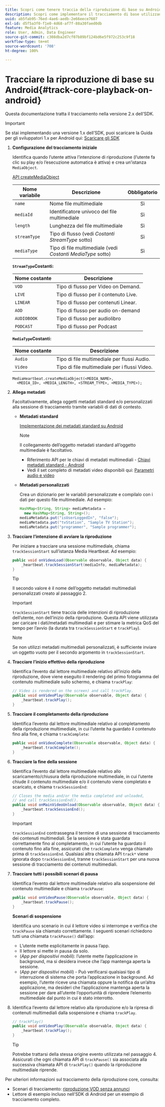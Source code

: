 ```yaml
---
title: Scopri come tenere traccia della riproduzione di base su Android
description: Scopri come implementare il tracciamento di base utilizzando Media SDK su Android.
uuid: ab5fab95-76ed-4ae6-aedb-2e66eece7607
exl-id: d5f5a3f0-f1e0-4d68-af7f-88a30faed0db
feature: Media Analytics
role: User, Admin, Data Engineer
source-git-commit: c308dba2d7cf07b89bf124bd6e5f972c253c9f18
workflow-type: tm+mt
source-wordcount: '708'
ht-degree: 100%

---
```


# Tracciare la riproduzione di base su Android{#track-core-playback-on-android}

Questa documentazione tratta il tracciamento nella versione 2.x dell’SDK.
>[!IMPORTANT]
>
>Se stai implementando una versione 1.x dell’SDK, puoi scaricare la Guida per gli sviluppatori 1.x per Android qui: [Scaricare gli SDK](/help/getting-started/download-sdks.md)

1. **Configurazione del tracciamento iniziale**

   Identifica quando l’utente attiva l’intenzione di riproduzione (l’utente fa clic su play e/o l’esecuzione automatica è attiva) e crea un’istanza `MediaObject`.

   [API createMediaObject](https://adobe-marketing-cloud.github.io/media-sdks/reference/android/com/adobe/primetime/va/simple/MediaHeartbeat.html#createMediaObject-java.lang.String-java.lang.String-java.lang.Double-java.lang.String-com.adobe.primetime.va.simple.MediaHeartbeat.MediaType-)

   | Nome variabile | Descrizione | Obbligatorio |
   | --- | --- | :---: |
   | `name` | Nome file multimediale | Sì |
   | `mediaId` | Identificatore univoco del file multimediale | Sì |
   | `length` | Lunghezza del file multimediale | Sì |
   | `streamType` | Tipo di flusso (vedi _Costanti StreamType_ sotto) | Sì |
   | `mediaType` | Tipo di file multimediale (vedi _Costanti MediaType_ sotto) | Sì |

   **`StreamType`Costanti:**

   | Nome costante | Descrizione |
   |---|---|
   | `VOD` | Tipo di flusso per Video on Demand. |
   | `LIVE` | Tipo di flusso per il contenuto Live. |
   | `LINEAR` | Tipo di flusso per contenuti Linear. |
   | `AOD` | Tipo di flusso per audio on-demand |
   | `AUDIOBOOK` | Tipo di flusso per audiolibro |
   | `PODCAST` | Tipo di flusso per Podcast |

   **`MediaType`Costanti:**

   | Nome costante | Descrizione |
   |---|---|
   | `Audio` | Tipo di file multimediale per flussi Audio. |
   | `Video` | Tipo di file multimediale per i flussi Video. |

   ```
   MediaHeartbeat.createMediaObject(<MEDIA_NAME>,  
     <MEDIA_ID>, <MEDIA_LENGTH>, <STREAM_TYPE>, <MEDIA_TYPE>);
   ```

1. **Allega metadati**

   Facoltativamente, allega oggetti metadati standard e/o personalizzati alla sessione di tracciamento tramite variabili di dati di contesto.

   * **Metadati standard**

     [Implementazione dei metadati standard su Android](/help/use-cases/track-av-playback/impl-std-metadata/impl-std-metadata-android.md)

     >[!NOTE]
     >
     >Il collegamento dell’oggetto metadati standard all’oggetto multimediale è facoltativo.

      * Riferimento API per le chiavi di metadati multimediali - [Chiavi metadati standard - Android](https://adobe-marketing-cloud.github.io/media-sdks/reference/android/com/adobe/primetime/va/simple/MediaHeartbeat.VideoMetadataKeys.html)
      * Vedi il set completo di metadati video disponibili qui: [Parametri audio e video](/help/implementation/variables/audio-video-parameters.md)

   * **Metadati personalizzati**

     Crea un dizionario per le variabili personalizzate e compilalo con i dati per questo file multimediale. Ad esempio:

     ```java
     HashMap<String, String> mediaMetadata =  
       new HashMap<String, String>();
     mediaMetadata.put("isUserLoggedIn", "false");
     mediaMetadata.put("tvStation", "Sample TV Station");
     mediaMetadata.put("programmer", "Sample programmer");
     ```

1. **Tracciare l’intenzione di avviare la riproduzione**

   Per iniziare a tracciare una sessione multimediale, chiama `trackSessionStart` sull’istanza Media Heartbeat. Ad esempio:

   ```java
   public void onVideoLoad(Observable observable, Object data) {  
       _heartbeat.trackSessionStart(mediaInfo, mediaMetadata);
   }
   ```

   >[!TIP]
   >
   >Il secondo valore è il nome dell’oggetto metadati multimediali personalizzati creato al passaggio 2.

   >[!IMPORTANT]
   >
   >`trackSessionStart` tiene traccia delle intenzioni di riproduzione dell’utente, non dell’inizio della riproduzione. Questa API viene utilizzata per caricare i dati/metadati multimediali e per stimare la metrica QoS del tempo per l’avvio (la durata tra `trackSessionStart` e `trackPlay`).

   >[!NOTE]
   >
   >Se non utilizzi metadati multimediali personalizzati, è sufficiente inviare un oggetto vuoto per il secondo argomento in `trackSessionStart`.

1. **Tracciare l’inizio effettivo della riproduzione**

   Identifica l’evento dal lettore multimediale relativo all’inizio della riproduzione, dove viene eseguito il rendering del primo fotogramma del contenuto multimediale sullo schermo, e chiama `trackPlay`:

   ```java
   // Video is rendered on the screen) and call trackPlay.  
   public void onVideoPlay(Observable observable, Object data) {
       _heartbeat.trackPlay();
   }
   ```

1. **Tracciare il completamento della riproduzione**

   Identifica l’evento dal lettore multimediale relativo al completamento della riproduzione multimediale, in cui l’utente ha guardato il contenuto fino alla fine, e chiama `trackComplete`:

   ```java
   public void onVideoComplete(Observable observable, Object data) {
       _heartbeat.trackComplete();
   }
   ```

1. **Tracciare la fine della sessione**

   Identifica l’evento dal lettore multimediale relativo allo scaricamento/chiusura della riproduzione multimediale, in cui l’utente chiude il contenuto multimediale e/o il contenuto viene completato e scaricato, e chiama `trackSessionEnd`:

   ```java
   // Closes the media and/or the media completed and unloaded,  
   // and call trackSessionEnd().  
   public void onMainVideoUnload(Observable observable, Object data) {  
       _heartbeat.trackSessionEnd();
   }
   ```

   >[!IMPORTANT]
   >
   >`trackSessionEnd` contrassegna il termine di una sessione di tracciamento dei contenuti multimediali. Se la sessione è stata guardata correttamente fino al completamento, in cui l’utente ha guardato il contenuto fino alla fine, assicurati che `trackComplete` venga chiamato prima di `trackSessionEnd`. Qualsiasi altra chiamata API `track*` viene ignorata dopo `trackSessionEnd`, tranne `trackSessionStart` per una nuova sessione di tracciamento dei contenuti multimediali.

1. **Tracciare tutti i possibili scenari di pausa**

   Identifica l’evento dal lettore multimediale relativo alla sospensione del contenuto multimediale e chiama `trackPause`:

   ```java
   public void onVideoPause(Observable observable, Object data) {  
       _heartbeat.trackPause();
   }
   ```

   **Scenari di sospensione**

   Identifica uno scenario in cui il lettore video si interrompe e verifica che `trackPause` sia chiamato correttamente. I seguenti scenari richiedono tutti una chiamata `trackPause()` dall’app:

   * L’utente mette esplicitamente in pausa l’app.
   * Il lettore si mette in pausa da solo.
   * (*App per dispositivi mobili*): l’utente mette l’applicazione in background, ma si desidera invece che l’app mantenga aperta la sessione.
   * (*App per dispositivi mobili*) - Può verificarsi qualsiasi tipo di interruzione di sistema che porta l’applicazione in background. Ad esempio, l’utente riceve una chiamata oppure la notifica da un’altra applicazione, ma desideri che l’applicazione mantenga aperta la sessione per dare all’utente l’opportunità di riprendere l’elemento multimediale dal punto in cui è stato interrotto.

1. Identifica l’evento dal lettore relativo alla riproduzione e/o la ripresa di contenuti multimediali dalla sospensione e chiama `trackPlay`.

   ```java
   // trackPlay()
   public void onVideoPlay(Observable observable, Object data) {  
       _heartbeat.trackPlay();
   }
   ```

   >[!TIP]
   >
   >Potrebbe trattarsi della stessa origine evento utilizzata nel passaggio 4. Assicurati che ogni chiamata API di `trackPause()` sia associata alla successiva chiamata API di `trackPlay()` quando la riproduzione multimediale riprende.

Per ulteriori informazioni sul tracciamento della riproduzione core, consulta:

* Scenari di tracciamento: [riproduzione VOD senza annunci](/help/use-cases/tracking-scenarios/vod-no-intrs-details.md)
* Lettore di esempio incluso nell’SDK di Android per un esempio di tracciamento completo.
